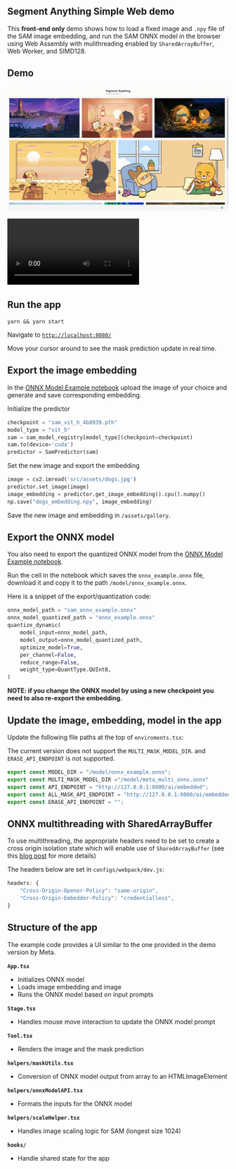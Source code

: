 ## Segment Anything Simple Web demo

This **front-end only** demo shows how to load a fixed image and `.npy` file of the SAM image embedding, and run the SAM ONNX model in the browser using Web Assembly with mulithreading enabled by `SharedArrayBuffer`, Web Worker, and SIMD128.

## Demo
![ex_screenshot](./readme/demo.gif)

<p float="left">
  <video src="model/demo.mkv"/>
</p>

## Run the app

```
yarn && yarn start
```

Navigate to [`http://localhost:8080/`](http://localhost:8080/)

Move your cursor around to see the mask prediction update in real time.

## Export the image embedding

In the [ONNX Model Example notebook](https://github.com/facebookresearch/segment-anything/blob/main/notebooks/onnx_model_example.ipynb) upload the image of your choice and generate and save corresponding embedding.

Initialize the predictor

```python
checkpoint = "sam_vit_h_4b8939.pth"
model_type = "vit_h"
sam = sam_model_registry[model_type](checkpoint=checkpoint)
sam.to(device='cuda')
predictor = SamPredictor(sam)
```

Set the new image and export the embedding

```python
image = cv2.imread('src/assets/dogs.jpg')
predictor.set_image(image)
image_embedding = predictor.get_image_embedding().cpu().numpy()
np.save("dogs_embedding.npy", image_embedding)
```

Save the new image and embedding in `/assets/gallery`.

## Export the ONNX model

You also need to export the quantized ONNX model from the [ONNX Model Example notebook](https://github.com/facebookresearch/segment-anything/blob/main/notebooks/onnx_model_example.ipynb).

Run the cell in the notebook which saves the `onnx_example.onnx` file, download it and copy it to the path `/model/onnx_example.onnx`.

Here is a snippet of the export/quantization code:

```python
onnx_model_path = "sam_onnx_example.onnx"
onnx_model_quantized_path = "onnx_example.onnx"
quantize_dynamic(
    model_input=onnx_model_path,
    model_output=onnx_model_quantized_path,
    optimize_model=True,
    per_channel=False,
    reduce_range=False,
    weight_type=QuantType.QUInt8,
)
```

**NOTE: if you change the ONNX model by using a new checkpoint you need to also re-export the embedding.**

## Update the image, embedding, model in the app

Update the following file paths at the top of `enviroments.tsx`:

The current version does not support the `MULTI_MASK_MODEL_DIR`.
and `ERASE_API_ENDPOINT` is not supported.

```typescript
export const MODEL_DIR = "/model/onnx_example.onnx";
export const MULTI_MASK_MODEL_DIR ="/model/meta_multi_onnx.onnx"
export const API_ENDPOINT = "http://127.0.0.1:8000/ai/embedded";
export const ALL_MASK_API_ENDPOINT = "http://127.0.0.1:8000/ai/embedded/all";
export const ERASE_API_ENDPOINT = "";
```

## ONNX multithreading with SharedArrayBuffer

To use multithreading, the appropriate headers need to be set to create a cross origin isolation state which will enable use of `SharedArrayBuffer` (see this [blog post](https://cloudblogs.microsoft.com/opensource/2021/09/02/onnx-runtime-web-running-your-machine-learning-model-in-browser/) for more details)

The headers below are set in `configs/webpack/dev.js`:

```js
headers: {
    "Cross-Origin-Opener-Policy": "same-origin",
    "Cross-Origin-Embedder-Policy": "credentialless",
}
```

## Structure of the app

The example code provides a UI similar to the one provided in the demo version by Meta.

**`App.tsx`**

- Initializes ONNX model
- Loads image embedding and image
- Runs the ONNX model based on input prompts

**`Stage.tsx`**

- Handles mouse move interaction to update the ONNX model prompt

**`Tool.tsx`**

- Renders the image and the mask prediction

**`helpers/maskUtils.tsx`**

- Conversion of ONNX model output from array to an HTMLImageElement

**`helpers/onnxModelAPI.tsx`**

- Formats the inputs for the ONNX model

**`helpers/scaleHelper.tsx`**

- Handles image scaling logic for SAM (longest size 1024)

**`hooks/`**

- Handle shared state for the app
